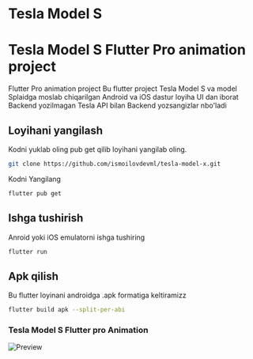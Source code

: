 # Tesla Model S

# Tesla Model S Flutter Pro animation project

Flutter Pro animation project
Bu flutter project Tesla Model S va model Splaidga moslab chiqarilgan
Android va iOS dastur loyiha UI dan iborat Backend yozilmagan
Tesla API bilan Backend yozsangizlar nbo'ladi

## Loyihani yangilash

Kodni yuklab oling pub get qilib loyihani yangilab oling.
```bash
git clone https://github.com/ismoilovdevml/tesla-model-x.git
```
Kodni Yangilang

```bash
flutter pub get
```
## Ishga tushirish
Anroid yoki iOS emulatorni ishga tushiring

```bash
flutter run
```
## Apk qilish
Bu flutter loyinani androidga .apk formatiga keltiramizz

```bash
flutter build apk --split-per-abi
```
### Tesla Model S Flutter pro Animation

![Preview](/model-s.gif)










